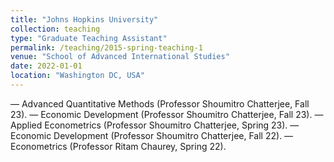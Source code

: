 ```yaml
---
title: "Johns Hopkins University"
collection: teaching
type: "Graduate Teaching Assistant"
permalink: /teaching/2015-spring-teaching-1
venue: "School of Advanced International Studies"
date: 2022-01-01
location: "Washington DC, USA"
---
```


― Advanced Quantitative Methods (Professor Shoumitro Chatterjee, Fall 23).
― Economic Development (Professor Shoumitro Chatterjee, Fall 23).
― Applied Econometrics (Professor Shoumitro Chatterjee, Spring 23).
― Economic Development (Professor Shoumitro Chatterjee, Fall 22).
― Econometrics (Professor Ritam Chaurey, Spring 22).
